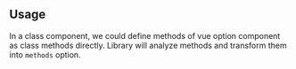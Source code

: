 ## Usage

In a class component, we could define methods of vue option component as class methods directly. Library will analyze methods and transform them into `methods` option.

[](./code-usage.ts ':include :type=code typescript')